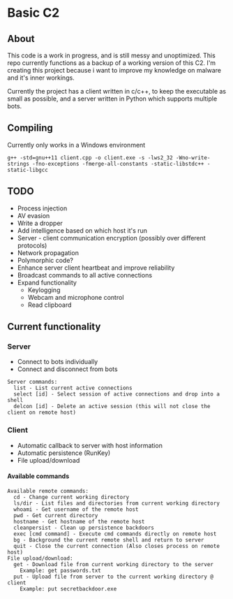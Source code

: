 # Basic C2
## About
This code is a work in progress, and is still messy and unoptimized. This repo currently functions as a backup of a working version of this C2.
I'm creating this project because i want to improve my knowledge on malware and it's inner workings.

Currently the project has a client written in c/c++, to keep the executable as small as possible, and a server written in Python which supports multiple bots.

## Compiling
Currently only works in a Windows environment
```
g++ -std=gnu++11 client.cpp -o client.exe -s -lws2_32 -Wno-write-strings -fno-exceptions -fmerge-all-constants -static-libstdc++ -static-libgcc
```

## TODO
* Process injection
* AV evasion
* Write a dropper
* Add intelligence based on which host it's run
* Server - client communication encryption (possibly over different protocols)
* Network propagation
* Polymorphic code?
* Enhance server client heartbeat and improve reliability
* Broadcast commands to all active connections
* Expand functionality
  * Keylogging
  * Webcam and microphone control
  * Read clipboard
  
## Current functionality
### Server
* Connect to bots individually
* Connect and disconnect from bots
```
Server commands:
  list - List current active connections
  select [id] - Select session of active connections and drop into a shell
  delcon [id] - Delete an active session (this will not close the client on remote host)
```
### Client
* Automatic callback to server with host information
* Automatic persistence (RunKey)
* File upload/download
#### Available commands
```
Available remote commands:
  cd - Change current working directory
  ls/dir - List files and directories from current working directory
  whoami - Get username of the remote host
  pwd - Get current directory
  hostname - Get hostname of the remote host
  cleanpersist - Clean up persistence backdoors
  exec [cmd command] - Execute cmd commands directly on remote host
  bg - Background the current remote shell and return to server
  quit - Close the current connection (Also closes process on remote host)
File upload/download:
  get - Download file from current working directory to the server
    Example: get passwords.txt
  put - Upload file from server to the current working directory @ client
    Example: put secretbackdoor.exe
```
